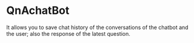 # QnAchatBot
It allows you to save chat history of the conversations of the chatbot and the user; also the response of the latest question.
